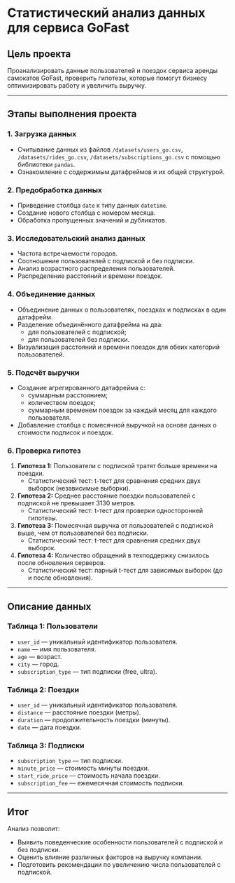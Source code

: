 # Статистический анализ данных для сервиса GoFast

## Цель проекта
Проанализировать данные пользователей и поездок сервиса аренды самокатов GoFast, проверить гипотезы, которые помогут бизнесу оптимизировать работу и увеличить выручку.

---

## Этапы выполнения проекта

### 1. Загрузка данных
- Считывание данных из файлов `/datasets/users_go.csv`, `/datasets/rides_go.csv`, `/datasets/subscriptions_go.csv` с помощью библиотеки `pandas`.
- Ознакомление с содержимым датафреймов и их общей структурой.

### 2. Предобработка данных
- Приведение столбца `date` к типу данных `datetime`.
- Создание нового столбца с номером месяца.
- Обработка пропущенных значений и дубликатов.

### 3. Исследовательский анализ данных
- Частота встречаемости городов.
- Соотношение пользователей с подпиской и без подписки.
- Анализ возрастного распределения пользователей.
- Распределение расстояний и времени поездок.

### 4. Объединение данных
- Объединение данных о пользователях, поездках и подписках в один датафрейм.
- Разделение объединённого датафрейма на два:
  - для пользователей с подпиской;
  - для пользователей без подписки.
- Визуализация расстояний и времени поездок для обеих категорий пользователей.

### 5. Подсчёт выручки
- Создание агрегированного датафрейма с:
  - суммарным расстоянием;
  - количеством поездок;
  - суммарным временем поездок за каждый месяц для каждого пользователя.
- Добавление столбца с помесячной выручкой на основе данных о стоимости подписок и поездок.

### 6. Проверка гипотез
1. **Гипотеза 1:** Пользователи с подпиской тратят больше времени на поездки.  
   - Статистический тест: t-тест для сравнения средних двух выборок (независимые выборки).
2. **Гипотеза 2:** Среднее расстояние поездки пользователей с подпиской не превышает 3130 метров.  
   - Статистический тест: t-тест для проверки односторонней гипотезы.
3. **Гипотеза 3:** Помесячная выручка от пользователей с подпиской выше, чем от пользователей без подписки.  
   - Статистический тест: t-тест для сравнения средних двух выборок.
4. **Гипотеза 4:** Количество обращений в техподдержку снизилось после обновления серверов.  
   - Статистический тест: парный t-тест для зависимых выборок (до и после обновления).

---

## Описание данных

### Таблица 1: **Пользователи**
- `user_id` — уникальный идентификатор пользователя.
- `name` — имя пользователя.
- `age` — возраст.
- `city` — город.
- `subscription_type` — тип подписки (free, ultra).

### Таблица 2: **Поездки**
- `user_id` — уникальный идентификатор пользователя.
- `distance` — расстояние поездки (метры).
- `duration` — продолжительность поездки (минуты).
- `date` — дата поездки.

### Таблица 3: **Подписки**
- `subscription_type` — тип подписки.
- `minute_price` — стоимость минуты поездки.
- `start_ride_price` — стоимость начала поездки.
- `subscription_fee` — ежемесячная стоимость подписки.

---

## Итог
Анализ позволит:
- Выявить поведенческие особенности пользователей с подпиской и без подписки.
- Оценить влияние различных факторов на выручку компании.
- Подготовить рекомендации по увеличению числа пользователей с подпиской.
